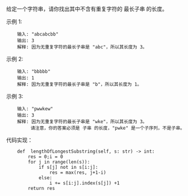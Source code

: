 
给定一个字符串，请你找出其中不含有重复字符的 最长子串 的长度。

示例 1:

        输入: "abcabcbb"
        输出: 3 
        解释: 因为无重复字符的最长子串是 "abc"，所以其长度为 3。

示例 2:

        输入: "bbbbb"
        输出: 1
        解释: 因为无重复字符的最长子串是 "b"，所以其长度为 1。

示例 3:

        输入: "pwwkew"
        输出: 3
        解释: 因为无重复字符的最长子串是 "wke"，所以其长度为 3。
             请注意，你的答案必须是 子串 的长度，"pwke" 是一个子序列，不是子串。

代码实现：

        def  lengthOfLongestSubstring(self, s: str) -> int:
            res = 0;i = 0
            for j in range(len(s)):
                if s[j] not in s[i:j]:
                    res = max(res, j+1-i)
                else:
                    i += s[i:j].index(s[j]) +1
            return res